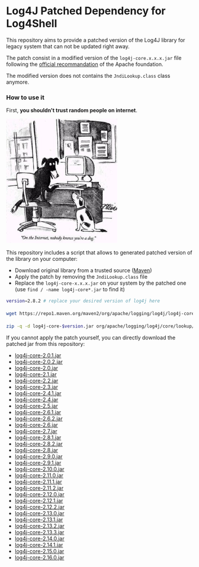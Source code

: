 # Log4J Patched Dependency for Log4Shell

This repository aims to provide a patched version of the Log4J library for legacy system that can not be updated right away.

The patch consist in a modified version of the `log4j-core.x.x.x.jar` file following the [official recommandation](https://logging.apache.org/log4j/2.x/security.html) of the Apache foundation.

The modified version does not contains the `JndiLookup.class` class anymore.

### How to use it

First, **you shouldn't trust random people on internet**.

![internet dog](./misc/internet_dog.jpg)

This repository includes a script that allows to generated patched version of the library on your computer:
 - Download original library from a trusted source ([Maven](https://mvnrepository.com/artifact/org.apache.logging.log4j/log4j-core))
 - Apply the patch by removing the `JndiLookup.class` file
 - Replace the `log4j-core-x.x.x.jar` on your system by the patched one (use `find / -name log4j-core*.jar` to find it) 

```bash
version=2.8.2 # replace your desired version of log4j here

wget https://repo1.maven.org/maven2/org/apache/logging/log4j/log4j-core/$version/log4j-core-$version.jar

zip -q -d log4j-core-$version.jar org/apache/logging/log4j/core/lookup/JndiLookup.class
```

If you cannot apply the patch yourself, you can directly download the patched jar from this repository:
 - [log4j-core-2.0.1.jar](https://github.com/Aschen/log4j-patched/raw/1.0.0/log4j/log4j-core-2.0.1.jar)
 - [log4j-core-2.0.2.jar](https://github.com/Aschen/log4j-patched/raw/1.0.0/log4j/log4j-core-2.0.2.jar)
 - [log4j-core-2.0.jar](https://github.com/Aschen/log4j-patched/raw/1.0.0/log4j/log4j-core-2.0.jar)
 - [log4j-core-2.1.jar](https://github.com/Aschen/log4j-patched/raw/1.0.0/log4j/log4j-core-2.1.jar)
 - [log4j-core-2.2.jar](https://github.com/Aschen/log4j-patched/raw/1.0.0/log4j/log4j-core-2.2.jar)
 - [log4j-core-2.3.jar](https://github.com/Aschen/log4j-patched/raw/1.0.0/log4j/log4j-core-2.3.jar)
 - [log4j-core-2.4.1.jar](https://github.com/Aschen/log4j-patched/raw/1.0.0/log4j/log4j-core-2.4.1.jar)
 - [log4j-core-2.4.jar](https://github.com/Aschen/log4j-patched/raw/1.0.0/log4j/log4j-core-2.4.jar)
 - [log4j-core-2.5.jar](https://github.com/Aschen/log4j-patched/raw/1.0.0/log4j/log4j-core-2.5.jar)
 - [log4j-core-2.6.1.jar](https://github.com/Aschen/log4j-patched/raw/1.0.0/log4j/log4j-core-2.6.1.jar)
 - [log4j-core-2.6.2.jar](https://github.com/Aschen/log4j-patched/raw/1.0.0/log4j/log4j-core-2.6.2.jar)
 - [log4j-core-2.6.jar](https://github.com/Aschen/log4j-patched/raw/1.0.0/log4j/log4j-core-2.6.jar)
 - [log4j-core-2.7.jar](https://github.com/Aschen/log4j-patched/raw/1.0.0/log4j/log4j-core-2.7.jar)
 - [log4j-core-2.8.1.jar](https://github.com/Aschen/log4j-patched/raw/1.0.0/log4j/log4j-core-2.8.1.jar)
 - [log4j-core-2.8.2.jar](https://github.com/Aschen/log4j-patched/raw/1.0.0/log4j/log4j-core-2.8.2.jar)
 - [log4j-core-2.8.jar](https://github.com/Aschen/log4j-patched/raw/1.0.0/log4j/log4j-core-2.8.jar)
 - [log4j-core-2.9.0.jar](https://github.com/Aschen/log4j-patched/raw/1.0.0/log4j/log4j-core-2.9.0.jar)
 - [log4j-core-2.9.1.jar](https://github.com/Aschen/log4j-patched/raw/1.0.0/log4j/log4j-core-2.9.1.jar)
 - [log4j-core-2.10.0.jar](https://github.com/Aschen/log4j-patched/raw/1.0.0/log4j/log4j-core-2.10.0.jar)
 - [log4j-core-2.11.0.jar](https://github.com/Aschen/log4j-patched/raw/1.0.0/log4j/log4j-core-2.11.0.jar)
 - [log4j-core-2.11.1.jar](https://github.com/Aschen/log4j-patched/raw/1.0.0/log4j/log4j-core-2.11.1.jar)
 - [log4j-core-2.11.2.jar](https://github.com/Aschen/log4j-patched/raw/1.0.0/log4j/log4j-core-2.11.2.jar)
 - [log4j-core-2.12.0.jar](https://github.com/Aschen/log4j-patched/raw/1.0.0/log4j/log4j-core-2.12.0.jar)
 - [log4j-core-2.12.1.jar](https://github.com/Aschen/log4j-patched/raw/1.0.0/log4j/log4j-core-2.12.1.jar)
 - [log4j-core-2.12.2.jar](https://github.com/Aschen/log4j-patched/raw/1.0.0/log4j/log4j-core-2.12.2.jar)
 - [log4j-core-2.13.0.jar](https://github.com/Aschen/log4j-patched/raw/1.0.0/log4j/log4j-core-2.13.0.jar)
 - [log4j-core-2.13.1.jar](https://github.com/Aschen/log4j-patched/raw/1.0.0/log4j/log4j-core-2.13.1.jar)
 - [log4j-core-2.13.2.jar](https://github.com/Aschen/log4j-patched/raw/1.0.0/log4j/log4j-core-2.13.2.jar)
 - [log4j-core-2.13.3.jar](https://github.com/Aschen/log4j-patched/raw/1.0.0/log4j/log4j-core-2.13.3.jar)
 - [log4j-core-2.14.0.jar](https://github.com/Aschen/log4j-patched/raw/1.0.0/log4j/log4j-core-2.14.0.jar)
 - [log4j-core-2.14.1.jar](https://github.com/Aschen/log4j-patched/raw/1.0.0/log4j/log4j-core-2.14.1.jar)
 - [log4j-core-2.15.0.jar](https://github.com/Aschen/log4j-patched/raw/1.0.0/log4j/log4j-core-2.15.0.jar)
 - [log4j-core-2.16.0.jar](https://github.com/Aschen/log4j-patched/raw/1.0.0/log4j/log4j-core-2.16.0.jar)
